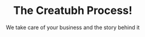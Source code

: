 ---
templateKey: 'process-page'
path: /services/our-process
title: 'The Creatubh Process!'
subtitle: 'We take care of your business and the story behind it'
pageIntro: 'Years of working closely with our clients brought to the surface some issues that slowed down the design process. That is why we came up with our ‘Creatubh Process’ which makes it simple for us to understand your expectations and easy for you to achieve the best results in a shorter time!'
processOverview:
    colOne:
        featuredImage: /img/we_hear.svg
        title: We Hear
        copy: >
            Pop on a call with us! We want to hear your story and your goals.
    colTwo:
        featuredImage: /img/we_think.svg
        title: We Think
        copy: >
            We reflect on who you are and how to enhance you digitally.
    colThree:
        featuredImage: /img/we_create.svg
        title: We Create
        copy: >
            Based on what we heard and thought of, we will create what will help your business grow.
creatubhProcess:
    stepOne:
        title: The Creatubh Form
        copy: >
            Once you get in touch with us, we will send you the Creatubh form that will help us have a better understanding of your needs and requirements before the call.
    stepTwo:
        title: Jump on a call
        copy: >
            Pop on a call with us! We believe that the best way to create together is communication. We want to have a complete idea of what you want to achieve digitally before starting the design process. 
    stepThree:
        title: Initial Designs
        copy: >
            After the initial call, we will proceed with the creation of two examples of logos, website homepages, marketing designs or social media content based on what we discussed. We will contact you to review and tell us your preference!
    stepFour:
        title: Production
        copy: >
            Once the design has been approved, we will start to finalise the design project. We will begin to roll out the artwork across all the agreed elements. Final text amends will be allowed at this stage. 
    stepFive:
        title: Final Look
        copy: >
            After finalising the design, we will show you the final project so that you can review it and let us know if changes, such as text and images, are needed.
    stepSix:
        title: Launch
        copy: >
            This is the stage that should make you thrilled! Once you are fully satisfied with the final design, we will launch your website or provide all the final artwork.
---